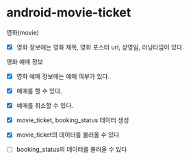 # android-movie-ticket

영화(movie)
- [X] 영화 정보에는 영화 제목, 영화 포스터 url, 상영일, 러닝타임이 있다.

영화 예매 정보
- [X] 영화 예매 정보에는 예매 여부가 있다.
- [X] 예매를 할 수 있다.
- [x] 예매를 취소할 수 있다.

- [x] movie_ticket, booking_status 데이터 생성
- [x] movie_ticket의 데이터를 불러올 수 있다
- [ ] booking_status의 데이터를 불러올 수 있다
